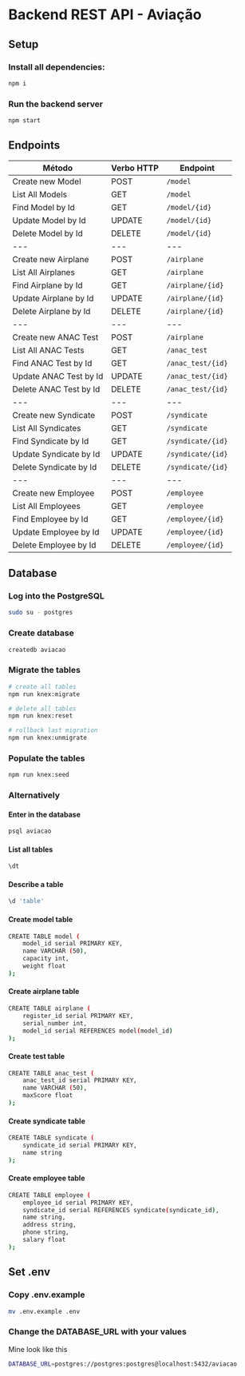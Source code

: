 # Backend REST API - Aviação

## Setup

### Install all dependencies:

```bash
npm i
```

### Run the backend server

```bash
npm start
```

## Endpoints

| Método | Verbo HTTP | Endpoint |
|---|---|---|
| Create new Model | POST | `/model` |
| List All Models | GET | `/model` |
| Find Model by Id | GET | `/model/{id}`|
| Update Model by Id | UPDATE | `/model/{id}`|
| Delete Model by Id | DELETE | `/model/{id}`|
|---|---|---|
| Create new Airplane | POST | `/airplane` |
| List All Airplanes | GET | `/airplane` |
| Find Airplane by Id | GET | `/airplane/{id}`|
| Update Airplane by Id | UPDATE | `/airplane/{id}`|
| Delete Airplane by Id | DELETE | `/airplane/{id}`|
|---|---|---|
| Create new ANAC Test | POST | `/airplane` |
| List All ANAC Tests | GET | `/anac_test` |
| Find ANAC Test by Id | GET | `/anac_test/{id}`|
| Update ANAC Test by Id | UPDATE | `/anac_test/{id}`|
| Delete ANAC Test by Id | DELETE | `/anac_test/{id}`|
|---|---|---|
| Create new Syndicate | POST | `/syndicate` |
| List All Syndicates | GET | `/syndicate` |
| Find Syndicate by Id | GET | `/syndicate/{id}`|
| Update Syndicate by Id | UPDATE | `/syndicate/{id}`|
| Delete Syndicate by Id | DELETE | `/syndicate/{id}`|
|---|---|---|
| Create new Employee | POST | `/employee` |
| List All Employees | GET | `/employee` |
| Find Employee by Id | GET | `/employee/{id}`|
| Update Employee by Id | UPDATE | `/employee/{id}`|
| Delete Employee by Id | DELETE | `/employee/{id}`|


## Database

### Log into the PostgreSQL

```bash
sudo su - postgres
```

### Create database

```bash
createdb aviacao
```

### Migrate the tables

```bash
# create all tables
npm run knex:migrate

# delete all tables
npm run knex:reset

# rollback last migration
npm run knex:unmigrate
```

### Populate the tables

```bash
npm run knex:seed
```

### Alternatively

#### Enter in the database

```bash
psql aviacao
```

#### List all tables

```bash
\dt
```

#### Describe a table

```bash
\d 'table'
```

#### Create model table

```bash
CREATE TABLE model (
    model_id serial PRIMARY KEY,
    name VARCHAR (50),
    capacity int,
    weight float
);
```

#### Create airplane table

```bash
CREATE TABLE airplane (
    register_id serial PRIMARY KEY,
    serial_number int,
    model_id serial REFERENCES model(model_id)
);
```

#### Create test table

```bash
CREATE TABLE anac_test (
    anac_test_id serial PRIMARY KEY,
    name VARCHAR (50),
    maxScore float
);
```

#### Create syndicate table

```bash
CREATE TABLE syndicate (
    syndicate_id serial PRIMARY KEY,
    name string
);
```

#### Create employee table

```bash
CREATE TABLE employee (
    employee_id serial PRIMARY KEY,
    syndicate_id serial REFERENCES syndicate(syndicate_id),
    name string,
    address string,
    phone string,
    salary float
);
```

## Set .env

### Copy .env.example

```bash
mv .env.example .env
```

### Change the DATABASE_URL with your values

Mine look like this

```bash
DATABASE_URL=postgres://postgres:postgres@localhost:5432/aviacao

```

